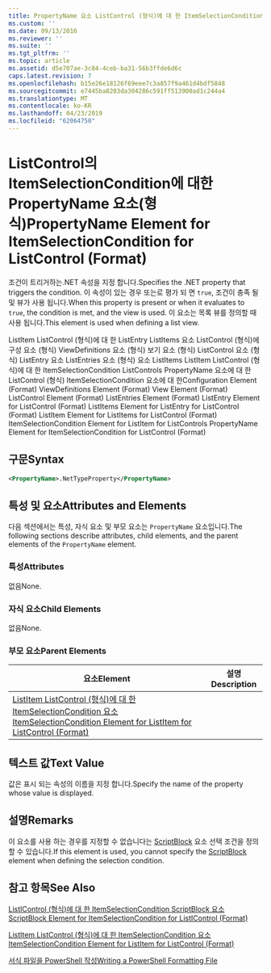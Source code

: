 ```yaml
---
title: PropertyName 요소 ListControl (형식)에 대 한 ItemSelectionCondition | Microsoft Docs
ms.custom: ''
ms.date: 09/13/2016
ms.reviewer: ''
ms.suite: ''
ms.tgt_pltfrm: ''
ms.topic: article
ms.assetid: d5e707ae-3c84-4ceb-ba31-56b3ffde6d6c
caps.latest.revision: 7
ms.openlocfilehash: b15e26e18126f69eee7c3a857f9a461d4bdf5848
ms.sourcegitcommit: e7445ba8203da304286c591ff513900ad1c244a4
ms.translationtype: MT
ms.contentlocale: ko-KR
ms.lasthandoff: 04/23/2019
ms.locfileid: "62064750"
---
```

# <a name="propertyname-element-for-itemselectioncondition-for-listcontrol-format"></a><span data-ttu-id="ef029-102">ListControl의 ItemSelectionCondition에 대한 PropertyName 요소(형식)</span><span class="sxs-lookup"><span data-stu-id="ef029-102">PropertyName Element for ItemSelectionCondition for ListControl (Format)</span></span>

<span data-ttu-id="ef029-103">조건이 트리거하는.NET 속성을 지정 합니다.</span><span class="sxs-lookup"><span data-stu-id="ef029-103">Specifies the .NET property that triggers the condition.</span></span> <span data-ttu-id="ef029-104">이 속성이 있는 경우 또는로 평가 되 면 `true`, 조건이 충족 될 및 뷰가 사용 됩니다.</span><span class="sxs-lookup"><span data-stu-id="ef029-104">When this property is present or when it evaluates to `true`, the condition is met, and the view is used.</span></span> <span data-ttu-id="ef029-105">이 요소는 목록 뷰를 정의할 때 사용 됩니다.</span><span class="sxs-lookup"><span data-stu-id="ef029-105">This element is used when defining a list view.</span></span>

<span data-ttu-id="ef029-106">ListItem ListControl (형식)에 대 한 ListEntry ListItems 요소 ListControl (형식)에 구성 요소 (형식) ViewDefinitions 요소 (형식) 보기 요소 (형식) ListControl 요소 (형식) ListEntry 요소 ListEntries 요소 (형식) 요소 ListItems ListItem ListControl (형식)에 대 한 ItemSelectionCondition ListControls PropertyName 요소에 대 한 ListControl (형식) ItemSelectionCondition 요소에 대 한</span><span class="sxs-lookup"><span data-stu-id="ef029-106">Configuration Element (Format) ViewDefinitions Element (Format) View Element (Format) ListControl Element (Format) ListEntries Element (Format) ListEntry Element for ListControl (Format) ListItems Element for ListEntry for ListControl (Format) ListItem Element for ListItems for ListControl (Format) ItemSelectionCondition Element for ListItem for ListControls PropertyName Element for ItemSelectionCondition for ListControl (Format)</span></span>

## <a name="syntax"></a><span data-ttu-id="ef029-107">구문</span><span class="sxs-lookup"><span data-stu-id="ef029-107">Syntax</span></span>

```xml
<PropertyName>.NetTypeProperty</PropertyName>
```

## <a name="attributes-and-elements"></a><span data-ttu-id="ef029-108">특성 및 요소</span><span class="sxs-lookup"><span data-stu-id="ef029-108">Attributes and Elements</span></span>

<span data-ttu-id="ef029-109">다음 섹션에서는 특성, 자식 요소 및 부모 요소는 `PropertyName` 요소입니다.</span><span class="sxs-lookup"><span data-stu-id="ef029-109">The following sections describe attributes, child elements, and the parent elements of the `PropertyName` element.</span></span>

### <a name="attributes"></a><span data-ttu-id="ef029-110">특성</span><span class="sxs-lookup"><span data-stu-id="ef029-110">Attributes</span></span>

<span data-ttu-id="ef029-111">없음</span><span class="sxs-lookup"><span data-stu-id="ef029-111">None.</span></span>

### <a name="child-elements"></a><span data-ttu-id="ef029-112">자식 요소</span><span class="sxs-lookup"><span data-stu-id="ef029-112">Child Elements</span></span>

<span data-ttu-id="ef029-113">없음</span><span class="sxs-lookup"><span data-stu-id="ef029-113">None.</span></span>

### <a name="parent-elements"></a><span data-ttu-id="ef029-114">부모 요소</span><span class="sxs-lookup"><span data-stu-id="ef029-114">Parent Elements</span></span>

|<span data-ttu-id="ef029-115">요소</span><span class="sxs-lookup"><span data-stu-id="ef029-115">Element</span></span>|<span data-ttu-id="ef029-116">설명</span><span class="sxs-lookup"><span data-stu-id="ef029-116">Description</span></span>|
|-------------|-----------------|
|[<span data-ttu-id="ef029-117">ListItem ListControl (형식)에 대 한 ItemSelectionCondition 요소</span><span class="sxs-lookup"><span data-stu-id="ef029-117">ItemSelectionCondition Element for ListItem for ListControl (Format)</span></span>](./itemselectioncondition-element-for-listitem-for-listcontrol-format.md)||

## <a name="text-value"></a><span data-ttu-id="ef029-118">텍스트 값</span><span class="sxs-lookup"><span data-stu-id="ef029-118">Text Value</span></span>

<span data-ttu-id="ef029-119">값은 표시 되는 속성의 이름을 지정 합니다.</span><span class="sxs-lookup"><span data-stu-id="ef029-119">Specify the name of the property whose value is displayed.</span></span>

## <a name="remarks"></a><span data-ttu-id="ef029-120">설명</span><span class="sxs-lookup"><span data-stu-id="ef029-120">Remarks</span></span>

<span data-ttu-id="ef029-121">이 요소를 사용 하는 경우를 지정할 수 없습니다는 [ScriptBlock](./scriptblock-element-for-itemselectioncondition-for-listcontrol-format.md) 요소 선택 조건을 정의할 수 있습니다.</span><span class="sxs-lookup"><span data-stu-id="ef029-121">If this element is used, you cannot specify the [ScriptBlock](./scriptblock-element-for-itemselectioncondition-for-listcontrol-format.md) element when defining the selection condition.</span></span>

## <a name="see-also"></a><span data-ttu-id="ef029-122">참고 항목</span><span class="sxs-lookup"><span data-stu-id="ef029-122">See Also</span></span>

[<span data-ttu-id="ef029-123">ListIControl (형식)에 대 한 ItemSelectionCondition ScriptBlock 요소</span><span class="sxs-lookup"><span data-stu-id="ef029-123">ScriptBlock Element for ItemSelectionCondition for ListIControl (Format)</span></span>](./scriptblock-element-for-itemselectioncondition-for-listcontrol-format.md)

[<span data-ttu-id="ef029-124">ListItem ListControl (형식)에 대 한 ItemSelectionCondition 요소</span><span class="sxs-lookup"><span data-stu-id="ef029-124">ItemSelectionCondition Element for ListItem for ListControl (Format)</span></span>](./itemselectioncondition-element-for-listitem-for-listcontrol-format.md)

[<span data-ttu-id="ef029-125">서식 파일을 PowerShell 작성</span><span class="sxs-lookup"><span data-stu-id="ef029-125">Writing a PowerShell Formatting File</span></span>](./writing-a-powershell-formatting-file.md)
